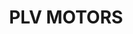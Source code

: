 ---
title: "PLV MOTORS"
url: /pierrefontaine-les-varans/plv-motors/
shop: réparation de voitures
---